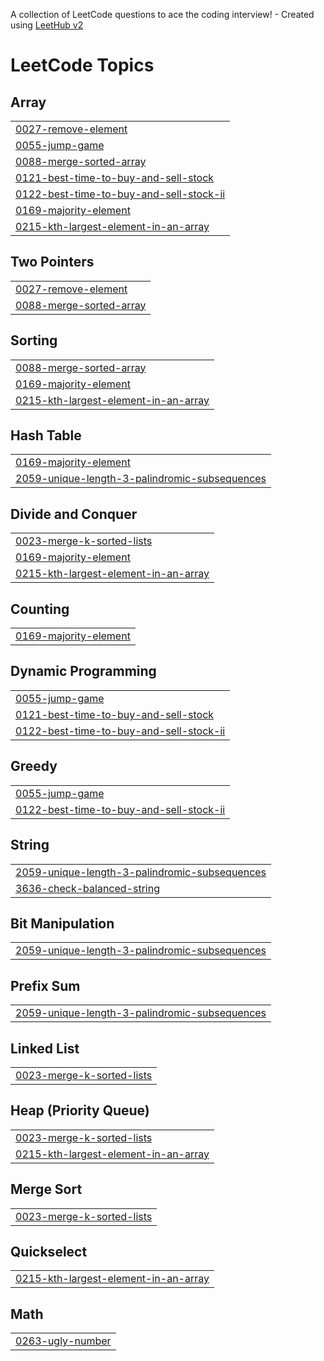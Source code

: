 A collection of LeetCode questions to ace the coding interview! - Created using [LeetHub v2](https://github.com/arunbhardwaj/LeetHub-2.0)
<!---LeetCode Topics Start-->
# LeetCode Topics
## Array
|  |
| ------- |
| [0027-remove-element](https://github.com/shantanu1807/Top-Interview-150-Question/tree/master/0027-remove-element) |
| [0055-jump-game](https://github.com/shantanu1807/Top-Interview-150-Question/tree/master/0055-jump-game) |
| [0088-merge-sorted-array](https://github.com/shantanu1807/Top-Interview-150-Question/tree/master/0088-merge-sorted-array) |
| [0121-best-time-to-buy-and-sell-stock](https://github.com/shantanu1807/Top-Interview-150-Question/tree/master/0121-best-time-to-buy-and-sell-stock) |
| [0122-best-time-to-buy-and-sell-stock-ii](https://github.com/shantanu1807/Top-Interview-150-Question/tree/master/0122-best-time-to-buy-and-sell-stock-ii) |
| [0169-majority-element](https://github.com/shantanu1807/Top-Interview-150-Question/tree/master/0169-majority-element) |
| [0215-kth-largest-element-in-an-array](https://github.com/shantanu1807/Top-Interview-150-Question/tree/master/0215-kth-largest-element-in-an-array) |
## Two Pointers
|  |
| ------- |
| [0027-remove-element](https://github.com/shantanu1807/Top-Interview-150-Question/tree/master/0027-remove-element) |
| [0088-merge-sorted-array](https://github.com/shantanu1807/Top-Interview-150-Question/tree/master/0088-merge-sorted-array) |
## Sorting
|  |
| ------- |
| [0088-merge-sorted-array](https://github.com/shantanu1807/Top-Interview-150-Question/tree/master/0088-merge-sorted-array) |
| [0169-majority-element](https://github.com/shantanu1807/Top-Interview-150-Question/tree/master/0169-majority-element) |
| [0215-kth-largest-element-in-an-array](https://github.com/shantanu1807/Top-Interview-150-Question/tree/master/0215-kth-largest-element-in-an-array) |
## Hash Table
|  |
| ------- |
| [0169-majority-element](https://github.com/shantanu1807/Top-Interview-150-Question/tree/master/0169-majority-element) |
| [2059-unique-length-3-palindromic-subsequences](https://github.com/shantanu1807/Top-Interview-150-Question/tree/master/2059-unique-length-3-palindromic-subsequences) |
## Divide and Conquer
|  |
| ------- |
| [0023-merge-k-sorted-lists](https://github.com/shantanu1807/Top-Interview-150-Question/tree/master/0023-merge-k-sorted-lists) |
| [0169-majority-element](https://github.com/shantanu1807/Top-Interview-150-Question/tree/master/0169-majority-element) |
| [0215-kth-largest-element-in-an-array](https://github.com/shantanu1807/Top-Interview-150-Question/tree/master/0215-kth-largest-element-in-an-array) |
## Counting
|  |
| ------- |
| [0169-majority-element](https://github.com/shantanu1807/Top-Interview-150-Question/tree/master/0169-majority-element) |
## Dynamic Programming
|  |
| ------- |
| [0055-jump-game](https://github.com/shantanu1807/Top-Interview-150-Question/tree/master/0055-jump-game) |
| [0121-best-time-to-buy-and-sell-stock](https://github.com/shantanu1807/Top-Interview-150-Question/tree/master/0121-best-time-to-buy-and-sell-stock) |
| [0122-best-time-to-buy-and-sell-stock-ii](https://github.com/shantanu1807/Top-Interview-150-Question/tree/master/0122-best-time-to-buy-and-sell-stock-ii) |
## Greedy
|  |
| ------- |
| [0055-jump-game](https://github.com/shantanu1807/Top-Interview-150-Question/tree/master/0055-jump-game) |
| [0122-best-time-to-buy-and-sell-stock-ii](https://github.com/shantanu1807/Top-Interview-150-Question/tree/master/0122-best-time-to-buy-and-sell-stock-ii) |
## String
|  |
| ------- |
| [2059-unique-length-3-palindromic-subsequences](https://github.com/shantanu1807/Top-Interview-150-Question/tree/master/2059-unique-length-3-palindromic-subsequences) |
| [3636-check-balanced-string](https://github.com/shantanu1807/Top-Interview-150-Question/tree/master/3636-check-balanced-string) |
## Bit Manipulation
|  |
| ------- |
| [2059-unique-length-3-palindromic-subsequences](https://github.com/shantanu1807/Top-Interview-150-Question/tree/master/2059-unique-length-3-palindromic-subsequences) |
## Prefix Sum
|  |
| ------- |
| [2059-unique-length-3-palindromic-subsequences](https://github.com/shantanu1807/Top-Interview-150-Question/tree/master/2059-unique-length-3-palindromic-subsequences) |
## Linked List
|  |
| ------- |
| [0023-merge-k-sorted-lists](https://github.com/shantanu1807/Top-Interview-150-Question/tree/master/0023-merge-k-sorted-lists) |
## Heap (Priority Queue)
|  |
| ------- |
| [0023-merge-k-sorted-lists](https://github.com/shantanu1807/Top-Interview-150-Question/tree/master/0023-merge-k-sorted-lists) |
| [0215-kth-largest-element-in-an-array](https://github.com/shantanu1807/Top-Interview-150-Question/tree/master/0215-kth-largest-element-in-an-array) |
## Merge Sort
|  |
| ------- |
| [0023-merge-k-sorted-lists](https://github.com/shantanu1807/Top-Interview-150-Question/tree/master/0023-merge-k-sorted-lists) |
## Quickselect
|  |
| ------- |
| [0215-kth-largest-element-in-an-array](https://github.com/shantanu1807/Top-Interview-150-Question/tree/master/0215-kth-largest-element-in-an-array) |
## Math
|  |
| ------- |
| [0263-ugly-number](https://github.com/shantanu1807/Top-Interview-150-Question/tree/master/0263-ugly-number) |
<!---LeetCode Topics End-->
